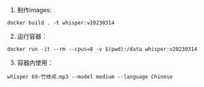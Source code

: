 1. 制作images:

```
docker build . -t whisper:v20230314
```

2. 运行容器：

```
docker run -it --rm --cpus=8 -v $(pwd):/data whisper:v20230314
```

3. 容器内使用：

```
whisper 69-竹枝词.mp3 --model medium --language Chinese
```
